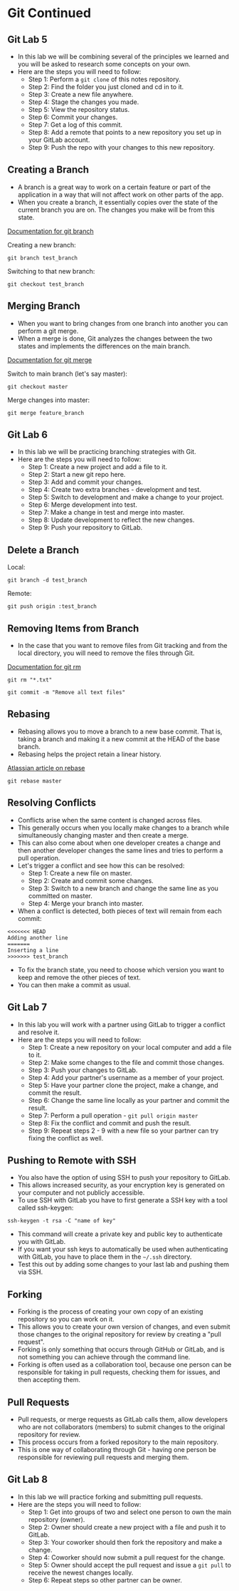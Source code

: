 # Git Continued

## Git Lab 5
- In this lab we will be combining several of the principles we learned and you will be asked to research some concepts on your own. 
- Here are the steps you will need to follow:
	- Step 1: Perform a `git clone` of this notes repository.
	- Step 2: Find the folder you just cloned and cd in to it. 
	- Step 3: Create a new file anywhere.
	- Step 4: Stage the changes you made.
	- Step 5: View the repository status.
	- Step 6: Commit your changes.
	- Step 7: Get a log of this commit.
	- Step 8: Add a remote that points to a new repository you set up in your GitLab account.
	- Step 9: Push the repo with your changes to this new repository.

## Creating a Branch
- A branch is a great way to work on a certain feature or part of the application in a way that will not affect work on other parts of the app.
- When you create a branch, it essentially copies over the state of the current branch you are on. The changes you make will be from this state.

[Documentation for git branch](http://git-scm.com/docs/git-branch)

Creating a new branch:

```
git branch test_branch
```

Switching to that new branch:

```
git checkout test_branch
```

## Merging Branch
- When you want to bring changes from one branch into another you can perform a git merge.
- When a merge is done, Git analyzes the changes between the two states and implements the differences on the main branch.

[Documentation for git merge](http://git-scm.com/docs/git-merge)

Switch to main branch (let's say master):

```
git checkout master
```

Merge changes into master:

```
git merge feature_branch
```

## Git Lab 6
- In this lab we will be practicing branching strategies with Git.
- Here are the steps you will need to follow:
	- Step 1: Create a new project and add a file to it.
	- Step 2: Start a new git repo here.
	- Step 3: Add and commit your changes.
	- Step 4: Create two extra branches - development and test.
	- Step 5: Switch to development and make a change to your project.
	- Step 6: Merge development into test.
	- Step 7: Make a change in test and merge into master.
	- Step 8: Update development to reflect the new changes.
	- Step 9: Push your repository to GitLab.

## Delete a Branch

Local:

```
git branch -d test_branch
```

Remote:

```
git push origin :test_branch
```

## Removing Items from Branch
- In the case that you want to remove files from Git tracking and from the local directory, you will need to remove the files through Git.

[Documentation for git rm](http://git-scm.com/docs/git-rm)

```
git rm "*.txt"
```

```
git commit -m "Remove all text files"
```

## Rebasing
- Rebasing allows you to move a branch to a new base commit. That is, taking a branch and making it a new commit at the HEAD of the base branch.
- Rebasing helps the project retain a linear history.

[Atlassian article on rebase](https://www.atlassian.com/git/tutorials/rewriting-history/git-rebase)

```
git rebase master
```

## Resolving Conflicts
- Conflicts arise when the same content is changed across files.
- This generally occurs when you locally make changes to a branch while simultaneously changing master and then create a merge.
- This can also come about when one developer creates a change and then another developer changes the same lines and tries to perform a pull operation.
- Let's trigger a conflict and see how this can be resolved:
	- Step 1: Create a new file on master.
	- Step 2: Create and commit some changes.
	- Step 3: Switch to a new branch and change the same line as you committed on master.
	- Step 4: Merge your branch into master.
- When a conflict is detected, both pieces of text will remain from each commit:

```
<<<<<<< HEAD
Adding another line
=======
Inserting a line
>>>>>>> test_branch
```

- To fix the branch state, you need to choose which version you want to keep and remove the other pieces of text.
- You can then make a commit as usual.

## Git Lab 7
- In this lab you will work with a partner using GitLab to trigger a conflict and resolve it.
- Here are the steps you will need to follow:
	- Step 1: Create a new repository on your local computer and add a file to it.
	- Step 2: Make some changes to the file and commit those changes.
	- Step 3: Push your changes to GitLab.
	- Step 4: Add your partner's username as a member of your project.
	- Step 5: Have your partner clone the project, make a change, and commit the result.
	- Step 6: Change the same line locally as your partner and commit the result.
	- Step 7: Perform a pull operation - `git pull origin master`
	- Step 8: Fix the conflict and commit and push the result.
	- Step 9: Repeat steps 2 - 9 with a new file so your partner can try fixing the conflict as well.

## Pushing to Remote with SSH
- You also have the option of using SSH to push your repository to GitLab.
- This allows increased security, as your encryption key is generated on your computer and not publicly accessible.
- To use SSH with GitLab you have to first generate a SSH key with a tool called ssh-keygen:

```
ssh-keygen -t rsa -C "name of key"
```

- This command will create a private key and public key to authenticate you with GitLab.
- If you want your ssh keys to automatically be used when authenticating with GitLab, you have to place them in the `~/.ssh` directory.
- Test this out by adding some changes to your last lab and pushing them via SSH.

## Forking
- Forking is the process of creating your own copy of an existing repository so you can work on it.
- This allows you to create your own version of changes, and even submit those changes to the original repository for review by creating a "pull request".
- Forking is only something that occurs through GitHub or GitLab, and is not something you can achieve through the command line.
- Forking is often used as a collaboration tool, because one person can be responsible for taking in pull requests, checking them for issues, and then accepting them.

## Pull Requests
- Pull requests, or merge requests as GitLab calls them, allow developers who are not collaborators (members) to submit changes to the original repository for review.
- This process occurs from a forked repository to the main repository.
- This is one way of collaborating through Git - having one person be responsible for reviewing pull requests and merging them.

## Git Lab 8
- In this lab we will practice forking and submitting pull requests.
- Here are the steps you will need to follow:
	- Step 1: Get into groups of two and select one person to own the main repository (owner).
	- Step 2: Owner should create a new project with a file and push it to GitLab.
	- Step 3: Your coworker should then fork the repository and make a change.
	- Step 4: Coworker should now submit a pull request for the change.
	- Step 5: Owner should accept the pull request and issue a `git pull` to receive the newest changes locally.
	- Step 6: Repeat steps so other partner can be owner.